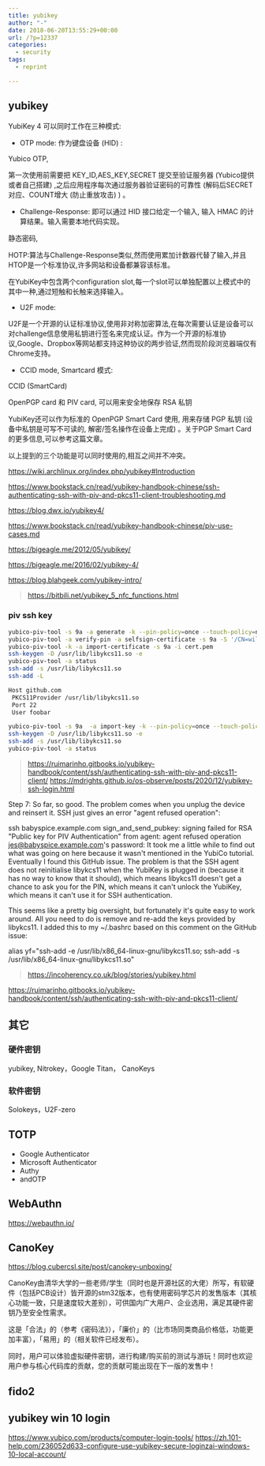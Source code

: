```yaml
---
title: yubikey
author: "-"
date: 2018-06-20T13:55:29+00:00
url: /?p=12337
categories:
  - security
tags:
  - reprint

---
```

## yubikey

YubiKey 4 可以同时工作在三种模式:

- OTP mode: 作为键盘设备 (HID) :
  
Yubico OTP,
  
第一次使用前需要把 KEY_ID,AES_KEY,SECRET 提交至验证服务器 (Yubico提供或者自己搭建) ,之后应用程序每次通过服务器验证密码的可靠性 (解码后SECRET对应、COUNT增大 (防止重放攻击) ) 。

- Challenge-Response: 即可以通过 HID 接口给定一个输入, 输入 HMAC 的计算结果。输入需要本地代码实现。
  
静态密码,
  
HOTP:算法与Challenge-Response类似,然而使用累加计数器代替了输入,并且HTOP是一个标准协议,许多网站和设备都兼容该标准。
  
在YubiKey中包含两个configuration slot,每一个slot可以单独配置以上模式中的其中一种,通过短触和长触来选择输入。

- U2F mode:
  
U2F是一个开源的认证标准协议,使用非对称加密算法,在每次需要认证是设备可以对challenge信息使用私钥进行签名来完成认证。作为一个开源的标准协议,Google、Dropbox等网站都支持这种协议的两步验证,然而现阶段浏览器端仅有Chrome支持。

- CCID mode, Smartcard 模式:
  
CCID (SmartCard)

OpenPGP card 和 PIV card, 可以用来安全地保存 RSA 私钥
  
YubiKey还可以作为标准的 OpenPGP Smart Card 使用, 用来存储 PGP 私钥 (设备中私钥是可写不可读的, 解密/签名操作在设备上完成) 。关于PGP Smart Card 的更多信息,可以参考这篇文章。

以上提到的三个功能是可以同时使用的,相互之间并不冲突。

<https://wiki.archlinux.org/index.php/yubikey#Introduction>
  
<https://www.bookstack.cn/read/yubikey-handbook-chinese/ssh-authenticating-ssh-with-piv-and-pkcs11-client-troubleshooting.md>
  
<https://blog.dwx.io/yubikey4/>
  
<https://www.bookstack.cn/read/yubikey-handbook-chinese/piv-use-cases.md>

<https://bigeagle.me/2012/05/yubikey/>
  
<https://bigeagle.me/2016/02/yubikey-4/>
  
<https://blog.blahgeek.com/yubikey-intro/>
><https://bitbili.net/yubikey_5_nfc_functions.html>

### piv ssh key

```bash
yubico-piv-tool -s 9a -a generate -k --pin-policy=once --touch-policy=never --algorithm=ECCP256 -o public.pem
yubico-piv-tool -a verify-pin -a selfsign-certificate -s 9a -S '/CN=wiloon/' --valid-days=3650 -i public.pem -o cert.pem
yubico-piv-tool -k -a import-certificate -s 9a -i cert.pem
ssh-keygen -D /usr/lib/libykcs11.so -e
yubico-piv-tool -a status
ssh-add -s /usr/lib/libykcs11.so
ssh-add -L

Host github.com
 PKCS11Provider /usr/lib/libykcs11.so
 Port 22
 User foobar

yubico-piv-tool -s 9a  -a import-key -k --pin-policy=once --touch-policy=always -i id_rsa.pem
ssh-keygen -D /usr/lib/libykcs11.so -e
ssh-add -s /usr/lib/libykcs11.so
yubico-piv-tool -a status
```

><https://ruimarinho.gitbooks.io/yubikey-handbook/content/ssh/authenticating-ssh-with-piv-and-pkcs11-client/>
><https://mdrights.github.io/os-observe/posts/2020/12/yubikey-ssh-login.html>

Step 7: So far, so good. The problem comes when you unplug the device and reinsert it. SSH just gives an error "agent refused operation":

ssh babyspice.example.com
sign_and_send_pubkey: signing failed for RSA "Public key for PIV Authentication" from agent: agent refused operation
jes@babyspice.example.com's password:
It took me a little while to find out what was going on here because it wasn't mentioned in the YubiCo tutorial. Eventually I found this GitHub issue. The problem is that the SSH agent does not reinitialise libykcs11 when the YubiKey is plugged in (because it has no way to know that it should), which means libykcs11 doesn't get a chance to ask you for the PIN, which means it can't unlock the YubiKey, which means it can't use it for SSH authentication.

This seems like a pretty big oversight, but fortunately it's quite easy to work around. All you need to do is remove and re-add the keys provided by libykcs11. I added this to my ~/.bashrc based on this comment on the GitHub issue:

alias yf="ssh-add -e /usr/lib/x86_64-linux-gnu/libykcs11.so; ssh-add -s /usr/lib/x86_64-linux-gnu/libykcs11.so"

><https://incoherency.co.uk/blog/stories/yubikey.html>

<https://ruimarinho.gitbooks.io/yubikey-handbook/content/ssh/authenticating-ssh-with-piv-and-pkcs11-client/>

## 其它

### 硬件密钥

yubikey, Nitrokey，Google Titan， CanoKeys

### 软件密钥

Solokeys，U2F-zero

## TOTP

- Google Authenticator
- Microsoft Authenticator
- Authy
- andOTP

## WebAuthn

<https://webauthn.io/>

## CanoKey

<https://blog.cubercsl.site/post/canokey-unboxing/>

CanoKey由清华大学的一些老师/学生（同时也是开源社区的大佬）所写，有软硬件（包括PCB设计）皆开源的stm32版本，也有使用密码学芯片的发售版本（其核心功能一致，只是速度较大差别），可供国内广大用户、企业选用，满足其硬件密钥乃至安全性需求。

这是「合法」的（参考《密码法》），「廉价」的（比市场同类商品价格低，功能更加丰富），「易用」的（相关软件已经发布）。

同时，用户可以体验虚拟硬件密钥，进行构建/购买前的测试与游玩！同时也欢迎用户参与核心代码库的贡献，您的贡献可能出现在下一版的发售中！

## fido2

## yubikey win 10 login

<https://www.yubico.com/products/computer-login-tools/>
<https://zh.101-help.com/236052d633-configure-use-yubikey-secure-loginzai-windows-10-local-account/>
